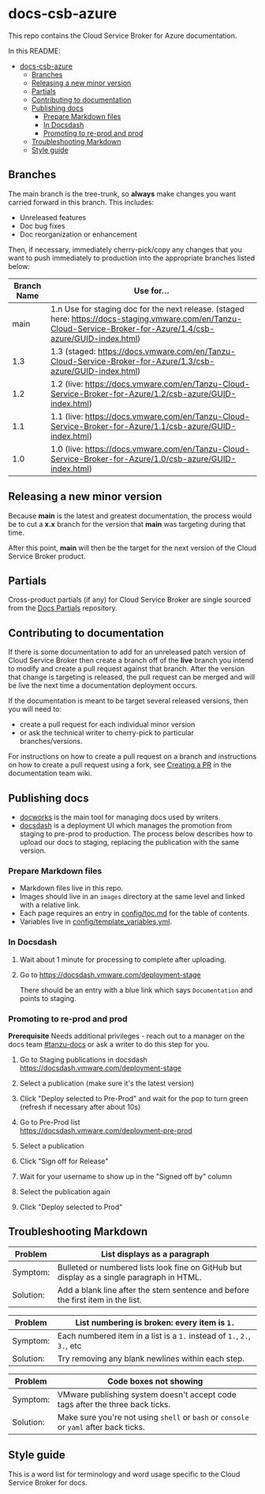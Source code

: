 # docs-csb-azure

This repo contains the Cloud Service Broker for Azure documentation.

In this README: 

- [docs-csb-azure](#docs-csb-azure)
  - [Branches](#branches)
  - [Releasing a new minor version](#releasing-a-new-minor-version)
  - [Partials](#partials)
  - [Contributing to documentation](#contributing-to-documentation)
  - [Publishing docs](#publishing-docs)
    - [Prepare Markdown files](#prepare-markdown-files)
    - [In Docsdash](#in-docsdash)
    - [Promoting to re-prod and prod](#promoting-to-re-prod-and-prod)
  - [Troubleshooting Markdown](#troubleshooting-markdown)
  - [Style guide](#style-guide)

## Branches

The main branch is the tree-trunk, so **always** make changes you want carried forward in this branch. This includes:

* Unreleased features
* Doc bug fixes
* Doc reorganization or enhancement

Then, if necessary, immediately cherry-pick/copy any changes that you want to push immediately to production into the appropriate branches listed below:

| Branch Name| Use for… |
|------------| ---------|
| main     | 1.n Use for staging doc for the next release. (staged here: https://docs-staging.vmware.com/en/Tanzu-Cloud-Service-Broker-for-Azure/1.4/csb-azure/GUID-index.html) |
| 1.3     | 1.3 (staged: https://docs.vmware.com/en/Tanzu-Cloud-Service-Broker-for-Azure/1.3/csb-azure/GUID-index.html) |
| 1.2     | 1.2 (live: https://docs.vmware.com/en/Tanzu-Cloud-Service-Broker-for-Azure/1.2/csb-azure/GUID-index.html) |
| 1.1     | 1.1 (live: https://docs.vmware.com/en/Tanzu-Cloud-Service-Broker-for-Azure/1.1/csb-azure/GUID-index.html) |
| 1.0     | 1.0 (live: https://docs.vmware.com/en/Tanzu-Cloud-Service-Broker-for-Azure/1.0/csb-azure/GUID-index.html) |

## Releasing a new minor version

Because **main** is the latest and greatest documentation, the process would be to cut a **x.x** branch
for the version that **main** was targeting during that time.

After this point, **main** will then be the target for the next version of the Cloud Service Broker product.


## Partials

Cross-product partials (if any) for Cloud Service Broker are single sourced from the [Docs Partials](https://github.com/pivotal-cf/docs-partials) repository.


## Contributing to documentation

If there is some documentation to add for an unreleased patch version of Cloud Service Broker then create a branch off of the **live** branch
you intend to modify and create a pull request against that branch.
After the version that change is targeting is released, the pull request can be merged and will be live
the next time a documentation deployment occurs.

If the documentation is meant to be target several released versions,
then you will need to:
+ create a pull request for each individual minor version
+ or ask the technical writer to cherry-pick to particular branches/versions.

For instructions on how to create a pull request on a branch and instructions on how to create a
pull request using a fork, see
[Creating a PR](https://docs-wiki.sc2-04-pcf1-apps.oc.vmware.com/wiki/external/create-pr.html)
in the documentation team wiki.


## Publishing docs

- [docworks](https://docworks.vmware.com/) is the main tool for managing docs used by writers.
- [docsdash](https://docsdash.vmware.com/) is a deployment UI which manages the promotion from
staging to pre-prod to production. The process below describes how to upload our docs to staging,
replacing the publication with the same version.

### Prepare Markdown files
- Markdown files live in this repo.
- Images should live in an `images` directory at the same level and linked with a relative link.
- Each page requires an entry in [config/toc.md](config/toc.md) for the table of contents.
- Variables live in [config/template_variables.yml](config/template_variables.yml).

### In Docsdash

1. Wait about 1 minute for processing to complete after uploading.
2. Go to https://docsdash.vmware.com/deployment-stage

   There should be an entry with a blue link which says `Documentation` and points to staging.

### Promoting to re-prod and prod

**Prerequisite** Needs additional privileges - reach out to a manager on the docs team [#tanzu-docs](https://vmware.slack.com/archives/C055V2M0H) or ask a writer to do this step for you.

1. Go to Staging publications in docsdash  
  https://docsdash.vmware.com/deployment-stage

2. Select a publication (make sure it's the latest version)

3. Click "Deploy selected to Pre-Prod" and wait for the pop to turn green (refresh if necessary after about 10s)

4. Go to Pre-Prod list  
  https://docsdash.vmware.com/deployment-pre-prod

5. Select a publication

6. Click "Sign off for Release"

7. Wait for your username to show up in the "Signed off by" column

8. Select the publication again

9. Click "Deploy selected to Prod"

## Troubleshooting Markdown

| Problem | List displays as a paragraph |
|---------|-----------|
| Symptom:| Bulleted or numbered lists look fine on GitHub but display as a single paragraph in HTML.|
| Solution: | Add a blank line after the stem sentence and before the first item in the list.|

| Problem | List numbering is broken: every item is `1.` |
|---------|-----------|
| Symptom:| Each numbered item in a list is a `1.` instead of `1.`, `2.`, `3.`, etc|
| Solution: | Try removing any blank newlines within each step.|

| Problem | Code boxes not showing |
|---------|-----------|
| Symptom:| VMware publishing system doesn't accept code tags after the three back ticks.|
| Solution: | Make sure you're not using `shell` or `bash` or `console` or `yaml` after back ticks.|

## Style guide

This is a word list for terminology and word usage specific to the Cloud Service Broker for docs.
